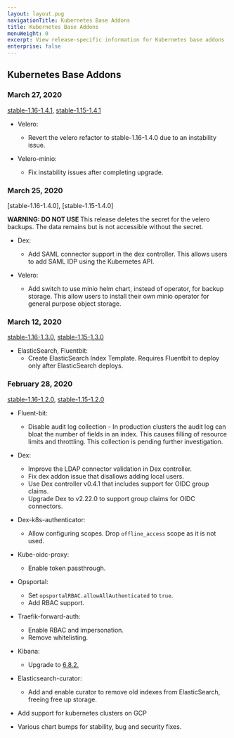 ```yaml
---
layout: layout.pug
navigationTitle: Kubernetes Base Addons
title: Kubernetes Base Addons
menuWeight: 0
excerpt: View release-specific information for Kubernetes base addons
enterprise: false
---
```


<!-- markdownlint-disable MD034 -->

## Kubernetes Base Addons

### March 27, 2020

[stable-1.16-1.4.1](https://github.com/mesosphere/kubernetes-base-addons/releases/tag/stable-1.16-1.4.1), [stable-1.15-1.4.1](https://github.com/mesosphere/kubernetes-base-addons/releases/tag/stable-1.15-1.4.1)

-   Velero:
    - Revert the velero refactor to stable-1.16-1.4.0 due to an instability issue.

-   Velero-minio:
    - Fix instability issues after completing upgrade.

### March 25, 2020

[stable-1.16-1.4.0], [stable-1.15-1.4.0]

<p class="message--warning"><strong>WARNING: DO NOT USE </strong>This release deletes the secret for the velero backups. The data remains but is not accessible without the secret.</p>

-   Dex:
    - Add SAML connector support in the dex controller.  This allows users to add SAML IDP using the Kubernetes API.

-   Velero:
    - Add switch to use minio helm chart, instead of operator, for backup storage. This allow users to install their own minio operator for general purpose object storage.

### March 12, 2020

[stable-1.16-1.3.0](https://github.com/mesosphere/kubernetes-base-addons/releases/tag/stable-1.16-1.3.0), [stable-1.15-1.3.0](https://github.com/mesosphere/kubernetes-base-addons/releases/tag/stable-1.15-1.3.0)

-   ElasticSearch, Fluentbit:
    - Create ElasticSearch Index Template. Requires Fluentbit to deploy only after ElasticSearch deploys.

### February 28, 2020

[stable-1.16-1.2.0](https://github.com/mesosphere/kubernetes-base-addons/releases/tag/stable-1.16-1.2.0), [stable-1.15-1.2.0](https://github.com/mesosphere/kubernetes-base-addons/releases/tag/stable-1.15-1.2.0)

-   Fluent-bit:
    - Disable audit log collection - In production clusters the audit log can bloat the number of fields in an index. This causes filling of resource limits and throttling. This collection is pending further investigation.
-   Dex:
    - Improve the LDAP connector validation in Dex controller.
    - Fix dex addon issue that disallows adding local users.
    - Use Dex controller v0.4.1 that includes support for OIDC group claims.
    - Upgrade Dex to v2.22.0 to support group claims for OIDC connectors.
-   Dex-k8s-authenticator:
    - Allow configuring scopes. Drop `offline_access` scope as it is not used.
-   Kube-oidc-proxy:
    - Enable token passthrough.
-   Opsportal:
    - Set `opsportalRBAC.allowAllAuthenticated` to `true`.
    - Add RBAC support.
-   Traefik-forward-auth:
    - Enable RBAC and impersonation.
    - Remove whitelisting.
-   Kibana:
    - Upgrade to [6.8.2.](https://www.elastic.co/guide/en/kibana/6.8/release-notes-6.8.2.html)
-   Elasticsearch-curator:
    - Add and enable curator to remove old indexes from ElasticSearch, freeing free up storage.

-   Add support for kubernetes clusters on GCP
-   Various chart bumps for stability, bug and security fixes.
